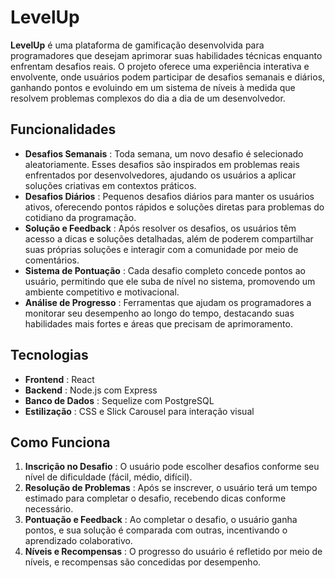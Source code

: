 
# LevelUp

**LevelUp** é uma plataforma de gamificação desenvolvida para programadores que desejam aprimorar suas habilidades técnicas enquanto enfrentam desafios reais. O projeto oferece uma experiência interativa e envolvente, onde usuários podem participar de desafios semanais e diários, ganhando pontos e evoluindo em um sistema de níveis à medida que resolvem problemas complexos do dia a dia de um desenvolvedor.

## Funcionalidades

* **Desafios Semanais** : Toda semana, um novo desafio é selecionado aleatoriamente. Esses desafios são inspirados em problemas reais enfrentados por desenvolvedores, ajudando os usuários a aplicar soluções criativas em contextos práticos.
* **Desafios Diários** : Pequenos desafios diários para manter os usuários ativos, oferecendo pontos rápidos e soluções diretas para problemas do cotidiano da programação.
* **Solução e Feedback** : Após resolver os desafios, os usuários têm acesso a dicas e soluções detalhadas, além de poderem compartilhar suas próprias soluções e interagir com a comunidade por meio de comentários.
* **Sistema de Pontuação** : Cada desafio completo concede pontos ao usuário, permitindo que ele suba de nível no sistema, promovendo um ambiente competitivo e motivacional.
* **Análise de Progresso** : Ferramentas que ajudam os programadores a monitorar seu desempenho ao longo do tempo, destacando suas habilidades mais fortes e áreas que precisam de aprimoramento.

## Tecnologias

* **Frontend** : React
* **Backend** : Node.js com Express
* **Banco de Dados** : Sequelize com PostgreSQL
* **Estilização** : CSS e Slick Carousel para interação visual

## Como Funciona

1. **Inscrição no Desafio** : O usuário pode escolher desafios conforme seu nível de dificuldade (fácil, médio, difícil).
2. **Resolução de Problemas** : Após se inscrever, o usuário terá um tempo estimado para completar o desafio, recebendo dicas conforme necessário.
3. **Pontuação e Feedback** : Ao completar o desafio, o usuário ganha pontos, e sua solução é comparada com outras, incentivando o aprendizado colaborativo.
4. **Níveis e Recompensas** : O progresso do usuário é refletido por meio de níveis, e recompensas são concedidas por desempenho.
